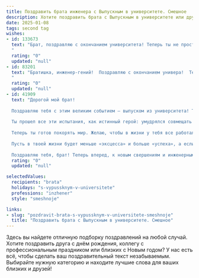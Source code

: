 ```yaml
---
title: Поздравить брата инженера с Выпускным в университете. Смешное
description: Хотите поздравить брата с Выпускным в университете или другим праздником? Наш ИИ создаст незабываемое поздравление, а вы обязательно выделитесь среди других.  
date: 2025-01-08
tags: second tag
wishes:
- id: 133673
  text: "Брат, поздравляю с окончанием университета! Теперь ты не просто братишка, а инженер –  человек, который может починить всё, кроме моей сломанной жизни (шутка, конечно!).  Серьёзно, горжусь тобой!  Надеюсь, диплом не придется использовать в качестве подставки под кружку, а  впереди тебя ждут только крутые проекты и зарплата, которая позволит наконец-то перестать одалживать у меня деньги.  С победой!
  "
  rating: "0"
  updated: "null"
- id: 83201
  text: "Братишка, инженер-гений!  Поздравляю с окончанием универа!  Теперь можешь перестать строить воздушные замки из теории и начать строить настоящие — пусть только из кирпича, а не из надежд и снов.  Главное, чтоб фундамент был крепче, чем твоя репутация после студенческих вечеринок!  Успехов тебе, гений-строитель!
  "
  rating: "0"
  updated: "null"
- id: 41909
  text: "Дорогой мой брат!
  
  Поздравляю тебя с этим великим событием – выпуском из университета! Теперь ты – дипломированный инженер, и, как говорится, «папа, не переживай, теперь у меня есть бумажка, что я могу починить все ваши проводки!»
  
  Ты прошел все эти испытания, как истинный герой: умудрялся совмещать учёбу с постоянными поисками, где бы занять место в очереди за завтраком во время сессии. Я до сих пор помню твои «гениальные» решения задач: в каких-то моментах ты был ближе к квантовой физике, чем к инженерии!
  
  Теперь ты готов покорять мир. Желаю, чтобы в жизни у тебя все работало так же лучше, чем твои курсовые проекты! Пусть каждый твой новый проект будет успешным, а планы – только по смету (но без неожиданных расходов на чертежи из «большого размера»)!
  
  Пусть в твоей жизни будет меньше «эксцесса» и больше «успеха», а если вдруг встретишь проблему, просто вспомни, что у тебя есть диплом и держи инструмент в руках!
  
  Поздравляю тебя, брат! Теперь вперед, к новым свершениям и инженерным подвигам! 🎓💪😊"
  rating: "0"
  updated: "null"

selectedValues:
  recipients: "brata"
  holidays: "s-vypussknym-v-universitete"
  professions: "inzhener"
  style: "smeshnoje"

links:
- slug: "pozdravit-brata-s-vypussknym-v-universitete-smeshnoje"
  title: "Поздравить брата с Выпускным в университете. Смешное"
---
```


Здесь вы найдете отличную подборку поздравлений на любой случай.
Хотите поздравить друга с днём рождения, коллегу с профессиональным праздником или близких с Новым годом? У нас есть всё, чтобы сделать ваш поздравительный текст незабываемым. Выбирайте нужную категорию и находите лучшие слова для ваших близких и друзей!
